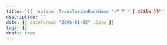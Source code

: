```yaml
---
title: "{{ replace .TranslationBaseName "-" " " | title }}"
description: ""
date: {{ dateFormat "2006-01-02" .Date }}
tags: []
draft: true
---
```

